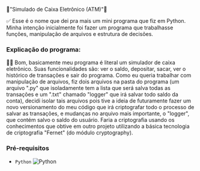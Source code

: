 🏧"Simulado de Caixa Eletrônico (ATM)"🏧

✅ Esse é o nome que dei pra mais um mini programa que fiz em Python. Minha intenção inicialmente
foi fazer um programa que trabalhasse funções, manipulação de arquivos e estrutura de decisões.

### Explicação do programa:

👨‍💻 Bom, basicamente meu programa é literal um simulador de caixa eletrônico. Suas funcionalidades são:
ver o saldo, depositar, sacar, ver o histórico de transações e sair do programa. Como eu queria trabalhar
com manipulação de arquivos, fiz dois arquivos na pasta do programa (um arquivo ".py" que isoladamente tem
a lista que será salva todas as transações e um ".txt" chamado "logger" que irá salvar todo saldo da conta),
decidi isolar tais arquivos pois tive a ideia de futuramente fazer um novo versionamento do meu código que irá
criptografar todo o processo de salvar as transações, e mudanças no arquivo mais importante, o "logger", que contém
salvo o saldo do usuário. Faria a criptografia usando os conhecimentos que obtive em outro projeto utilizando a
básica tecnologia de criptografia "Fernet" (do módulo cryptography).

### Pré-requisitos

- `Python` ![Python](https://img.icons8.com/?size=100&id=hGdCwhSHUe6L&format=png&color=000000)
